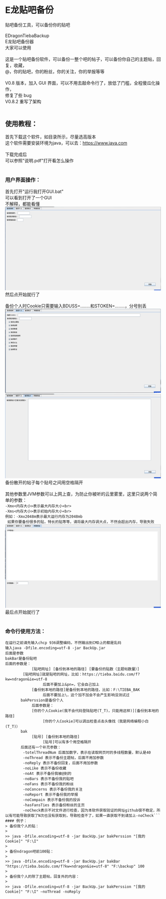 # E龙贴吧备份
贴吧备份工具，可以备份你的贴吧<br>
<br>
EDragonTiebaBackup<br>
E龙贴吧备份器<br>
大家可以使用<br>
<br>
这是一个贴吧备份软件，可以备份一整个吧的帖子，可以备份你自己的主题帖，回复，收藏，<br>
@，你的贴吧，你的粉丝，你的关注，你的举报等等<br>
<br>
V0.8 版本，加入 GUI 界面，可以不用去敲命令行了，放低了门槛，全程傻瓜化操作，<br>
修复了些 bug<br>
V0.8.2 重写了架构<br>
<br>
## 使用教程：
首先下载这个软件，如目录所示，尽量选高版本<br>
这个软件需要安装环境为java，可以去：https://www.java.com<br>
<br>
下载完成后<br>
可以参照"说明.pdf"打开看怎么操作<br>
<br>
### 用户界面操作：
首先打开"运行我打开GUI.bat"<br>
可以看到打开了一个GUI<br>
不解释，都能看懂<br>
![<图片加载失败>](describeFiles/tieba1.png)<br>
然后点开始就行了<br>
<br>
备份个人时Cookie只需要输入BDUSS=……..和STOKEN=……..，分号别丢<br>
![<图片加载失败>](describeFiles/tieba2.png)<br>
![<图片加载失败>](describeFiles/tieba3.png)<br>
备份散开的帖子每个贴号之间用空格隔开<br>
<br>
其他参数里JVM参数可以上网上查，为防止你被听的云里雾里，这里只说两个简单的参数：<br>
		`-Xmx<内存大小>表示最大内存大小<br>`<br>
		`-Xms<内存大小>表示初始内存大小<br>`<br>
		`例如：-Xmx2048m表示最大运行内存为2048mb`<br>
		` 如果你要备份很多的贴，特长的贴等等，请将最大内存调大点，不然会超出内存，导致失败`<br>
![<图片加载失败>](describeFiles/tieba4.png)<br>
最后点开始就行了<br>
<br>
### 命令行使用方法：
```在这里调出命令窗口
在运行之前请先输入chcp 936调整编码，不然输出到CMD上的都是乱码
输入java -Dfile.encoding=utf-8 -jar BackUp.jar
后面是参数
bakBar是备份贴吧
后面的参数是：
            [贴吧网址] [备份到本地的路径] [要备份的贴数（主题帖数量）]
	    [贴吧网址]就是贴吧的网址，比如：https://tieba.baidu.com/f?kw=ndragon&ie=utf-8
                 后面不要加上&pn=，它会自己加上
            [备份到本地的路径]是备份到本地的路径，比如：F:\TIEBA_BAK
                 后面不要加上\，这个加不加会不会产生影响没测试过
       bakPerssion是备份个人
            后面参数是：
            [你的个人Cookie(我不会代码登陆贴吧(T_T)，只能用这样)][备份到本地的路径]
                 [你的个人Cookie]可以调出检查点击头像找（我是网络编程小白(T_T)）
       bak
            [贴号] [备份到本地的路径]
                 [贴号]可以有多个用空格隔开
       后面还有一个补充参数：
		-totelThreadNum 后面加数字，表示在读取网页时的多线程数量，默认是40
		-noThread 表示不备份主题帖，后面不用加参数
		-noReply 表示不备份回复，后面不用加参数
		-noLike 表示不备份收藏
		-noAt 表示不备份我被@到的
		-noBars 表示不备份我的贴吧
		-noFans 表示不备份我的粉丝
		-noConcerns 表示不备份我的关注
		-noReport 表示不备份我的举报
		-noCompain 表示不备份我的投诉
		-hasFansTies 表示备份粉丝的主页
		-noCheck表示不对文件进行检查，因为本软件获取验证的网址github很不稳定，所以有可能导致获取了N次也没有获取到，导致检查不了，如果一直获取不到请加上-noCheck```
#### 例子：
> 备份我个人的贴：
> 
>> java -Dfile.encoding=utf-8 -jar BackUp.jar bakPerssion "[我的Cookie]" "F:\I"
> 
> 备份ndragon吧前100贴：
> 
>> java -Dfile.encoding=utf-8 -jar BackUp.jar bakBar "https://tieba.baidu.com/f?kw=ndragon&ie=utf-8" "F:\backup" 100
> 
> 备份我个人的除了主题帖，回复外的内容：
> 
>> java -Dfile.encoding=utf-8 -jar BackUp.jar bakPerssion "[我的Cookie]" "F:\I" –noThread -noReply

